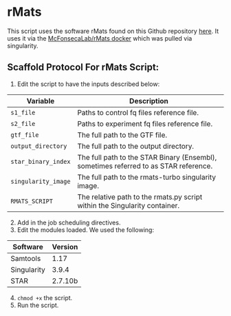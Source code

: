 # rMats

This script uses the software rMats found on this Github repository [here](https://github.com/Xinglab/rmats-turbo). It uses it via the [McFonsecaLab/rMats docker](https://hub.docker.com/r/mcfonsecalab/rmats) which was pulled via singularity.

## Scaffold Protocol For rMats Script:

1) Edit the script to have the inputs described below:

| **Variable**              | **Description**                                                                  |
|---------------------------|----------------------------------------------------------------------------------|
| `s1_file`                 | Paths to control fq files reference file.                                         |
| `s2_file`                 | Paths to experiment fq files reference file.                                      |
| `gtf_file`                | The full path to the GTF file.                                                                     |
| `output_directory`        | The full path to the output directory.                                                          |
| `star_binary_index`       | The full path to the STAR Binary (Ensembl), sometimes referred to as STAR reference.                    |
| `singularity_image`       | The full path to the rmats-turbo singularity image.                              |
| `RMATS_SCRIPT`            | The relative path to the rmats.py script within the Singularity container.            |

2) Add in the job scheduling directives.
3) Edit the modules loaded. We used the following:

| **Software**   | **Version** |
|----------------|-------------|
| Samtools       | 1.17        |
| Singularity    | 3.9.4       |
| STAR           | 2.7.10b     |


4) `chmod +x` the script.
5) Run the script. 
